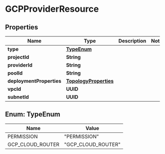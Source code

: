 

# GCPProviderResource


## Properties

| Name | Type | Description | Notes |
|------------ | ------------- | ------------- | -------------|
|**type** | [**TypeEnum**](#TypeEnum) |  |  |
|**projectId** | **String** |  |  |
|**providerId** | **String** |  |  |
|**poolId** | **String** |  |  |
|**deploymentProperties** | [**TopologyProperties**](TopologyProperties.md) |  |  |
|**vpcId** | **UUID** |  |  |
|**subnetId** | **UUID** |  |  |



## Enum: TypeEnum

| Name | Value |
|---- | -----|
| PERMISSION | &quot;PERMISSION&quot; |
| GCP_CLOUD_ROUTER | &quot;GCP_CLOUD_ROUTER&quot; |



